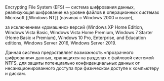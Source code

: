 Encrypting File System (EFS) — система шифрования данных, реализующая шифрование на уровне файлов в операционных системах Microsoft [[Windows NT]] (начиная с Windows 2000 и выше), 

за исключением «домашних» версий (Windows XP Home Edition, Windows Vista Basic, Windows Vista Home Premium, Windows 7 Starter (Home Basic и Premium), Windows 10 Pro, Enterprise, and Education editions, Windows Server 2016, Windows Server 2019. 

Данная система предоставляет возможность «прозрачного шифрования» данных, хранящихся на разделах с файловой системой NTFS, для защиты потенциально конфиденциальных данных от несанкционированного доступа при физическом доступе к компьютеру и дискам.